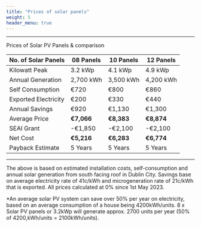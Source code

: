 ```yaml
---
title: "Prices of solar panels"
weight: 5
header_menu: true
---
```

---
Prices of Solar PV Panels & comparison

|No. of Solar Panels  | 08 Panels   | 10 Panels   | 12 Panels    | 
|---------------------|-------------|-------------|--------------|
| Kilowatt Peak       | 3.2 kWp     | 4.1 kWp     | 4.9 kWp      |
| Annual Generation   | 2,700 kWh   | 3,500 kWh   | 4,200 kWh    |
| Self Consumption    |  €720       |  €800       |  €860        |
| Exported Electricity|  €200       |  €330       |  €440        |
| Annual Savings      |  €920       |  €1,130     |  €1,300      |
| Average Price       |**€7,066**   |**€8,383**	  |**€8,874**    |
| SEAI Grant	      |-€1,850	    |-€2,100	  | -€2,100      |
| Net Cost	          |**€5,216**   |**€6,283**	  |**€6,774**    |
| Payback Estimate	  | 5 Years     |  5 Years    |  5 Years     |
---
The above is based on estimated installation costs, self-consumption and annual solar generation from south facing roof in Dublin City. Savings base on average electricity rate of 41c/kWh and microgeneration rate of 21c/kWh that is exported. All prices calculated at 0% since 1st May 2023.

*An average solar PV system can save over 50% per year on electricity, based on an average consumption of a house being 4200kWh/units. 8 x Solar PV panels or 3.2kWp will generate approx. 2700 units per year (50% of 4200,kWh/units = 2100kWh/units).
